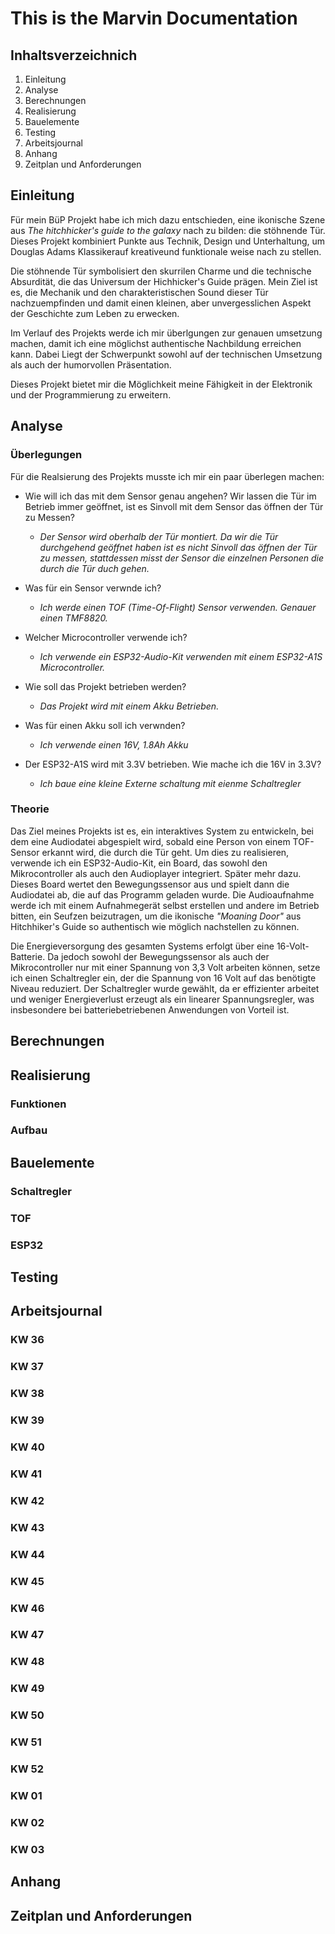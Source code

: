 # This is the Marvin Documentation
## Inhaltsverzeichnich
1. Einleitung
2. Analyse
3. Berechnungen
4. Realisierung
5. Bauelemente
6. Testing
7. Arbeitsjournal
8. Anhang
9. Zeitplan und Anforderungen

## Einleitung
Für mein BüP Projekt habe ich mich dazu entschieden, eine ikonische Szene aus *The hitchhicker's guide to the galaxy* nach zu bilden: die stöhnende Tür. Dieses Projekt kombiniert Punkte aus Technik, Design und Unterhaltung, um Douglas Adams Klassikerauf kreativeund funktionale weise nach zu stellen.  
  
Die stöhnende Tür symbolisiert den skurrilen Charme und die technische Absurdität, die das Universum der Hichhicker's Guide prägen. Mein Ziel ist es, die Mechanik und den charakteristischen Sound dieser Tür nachzuempfinden und damit einen kleinen, aber unvergesslichen Aspekt der Geschichte zum Leben zu erwecken.  
  
Im Verlauf des Projekts werde ich mir überlgungen zur genauen umsetzung machen, damit ich eine möglichst authentische Nachbildung erreichen kann. Dabei Liegt der Schwerpunkt sowohl auf der technischen Umsetzung als auch der humorvollen Präsentation.   
  
Dieses Projekt bietet mir die Möglichkeit meine Fähigkeit in der Elektronik und der Programmierung zu erweitern.  
  
## Analyse
### Überlegungen  
Für die Realsierung des Projekts musste ich mir ein paar überlegen machen:
- Wie will ich das mit dem Sensor genau angehen? Wir lassen die Tür im Betrieb immer geöffnet, ist es Sinvoll mit dem Sensor das öffnen der Tür zu Messen?
    - *Der Sensor wird oberhalb der Tür montiert. Da wir die Tür durchgehend geöffnet haben ist es nicht Sinvoll das öffnen der Tür zu messen, stattdessen misst der Sensor die einzelnen Personen die durch die Tür duch gehen.*
  
- Was für ein Sensor verwnde ich?
    - *Ich werde einen TOF (Time-Of-Flight) Sensor verwenden. Genauer einen TMF8820.*
  
- Welcher Microcontroller verwende ich?
    - *Ich verwende ein ESP32-Audio-Kit verwenden mit einem ESP32-A1S Microcontroller.*
  
- Wie soll das Projekt betrieben werden?
    - *Das Projekt wird mit einem Akku Betrieben.*
  
- Was für einen Akku soll ich verwnden?
    - *Ich verwende einen 16V, 1.8Ah Akku*
  
- Der ESP32-A1S wird mit 3.3V betrieben. Wie mache ich die 16V in 3.3V?
    - *Ich baue eine kleine Externe schaltung mit eienme Schaltregler*

### Theorie  
Das Ziel meines Projekts ist es, ein interaktives System zu entwickeln, bei dem eine Audiodatei abgespielt wird, sobald eine Person von einem TOF-Sensor erkannt wird, die durch die Tür geht. Um dies zu realisieren, verwende ich ein ESP32-Audio-Kit, ein Board, das sowohl den Mikrocontroller als auch den Audioplayer integriert. Später mehr dazu. Dieses Board wertet den Bewegungssensor aus und spielt dann die Audiodatei ab, die auf das Programm geladen wurde. Die Audioaufnahme werde ich mit einem Aufnahmegerät selbst erstellen und andere im Betrieb bitten, ein Seufzen beizutragen, um die ikonische *"Moaning Door"* aus Hitchhiker's Guide so authentisch wie möglich nachstellen zu können.  
  
Die Energieversorgung des gesamten Systems erfolgt über eine 16-Volt-Batterie. Da jedoch sowohl der Bewegungssensor als auch der Mikrocontroller nur mit einer Spannung von 3,3 Volt arbeiten können, setze ich einen Schaltregler ein, der die Spannung von 16 Volt auf das benötigte Niveau reduziert. Der Schaltregler wurde gewählt, da er effizienter arbeitet und weniger Energieverlust erzeugt als ein linearer Spannungsregler, was insbesondere bei batteriebetriebenen Anwendungen von Vorteil ist.

## Berechnungen

## Realisierung
### Funktionen
### Aufbau

## Bauelemente
### Schaltregler
### TOF
### ESP32

## Testing

## Arbeitsjournal
### KW 36
### KW 37
### KW 38
### KW 39
### KW 40
### KW 41
### KW 42
### KW 43
### KW 44
### KW 45
### KW 46
### KW 47
### KW 48
### KW 49
### KW 50
### KW 51
### KW 52
### KW 01
### KW 02
### KW 03

## Anhang

## Zeitplan und Anforderungen